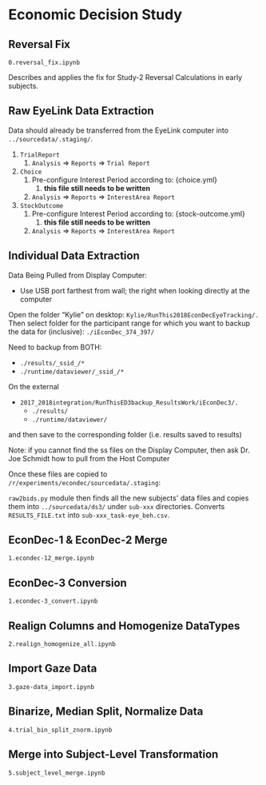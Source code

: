 # Economic Decision Study

## Reversal Fix
`0.reversal_fix.ipynb`

Describes and applies the fix for Study-2 Reversal Calculations in early subjects.

## Raw EyeLink Data Extraction

Data should already be transferred from the EyeLink computer into `../sourcedata/.staging/`.

1. `TrialReport`
   1. `Analysis` => `Reports` => `Trial Report`
2. `Choice`
   1. Pre-configure Interest Period according to: {choice.yml}
      1. **this file still needs to be written**
   2. `Analysis` => `Reports` => `InterestArea Report`
3. `StockOutcome`
   1. Pre-configure Interest Period according to: {stock-outcome.yml}
      1. **this file still needs to be written**
   2. `Analysis` => `Reports` => `InterestArea Report`

## Individual Data Extraction

Data Being Pulled from Display Computer:

- Use USB port farthest from wall; the right when looking directly at the computer

Open the folder “Kylie” on desktop: `Kylie/RunThis2018EconDecEyeTracking/.`
Then select folder for the participant range for which you want to backup the data for (inclusive): `./iEconDec_374_397/`

Need to backup from BOTH:

- `./results/_ssid_/*`
- `./runtime/dataviewer/_ssid_/*`

On the external

- `2017_2018integration/RunThisED3backup_ResultsWork/iEconDec3/.`
   - `./results/`
   - `./runtime/dataviewer/`

and then save to the corresponding folder (i.e. results saved to results)

Note: if you cannot find the ss files on the Display Computer, then ask Dr. Joe Schmidt how to pull from the Host Computer

Once these files are copied to `/r/experiments/econdec/sourcedata/.staging`:

`raw2bids.py` module then finds all the new subjects' data files and copies them into `../sourcedata/ds3/` under `sub-xxx` directories.
Converts `RESULTS_FILE.txt` into `sub-xxx_task-eye_beh.csv`.

## EconDec-1 & EconDec-2 Merge
`1.econdec-12_merge.ipynb`

## EconDec-3 Conversion
`1.econdec-3_convert.ipynb`

## Realign Columns and Homogenize DataTypes
`2.realign_homogenize_all.ipynb`

## Import Gaze Data
`3.gaze-data_import.ipynb`

## Binarize, Median Split, Normalize Data
`4.trial_bin_split_znorm.ipynb`

## Merge into Subject-Level Transformation
`5.subject_level_merge.ipynb`
